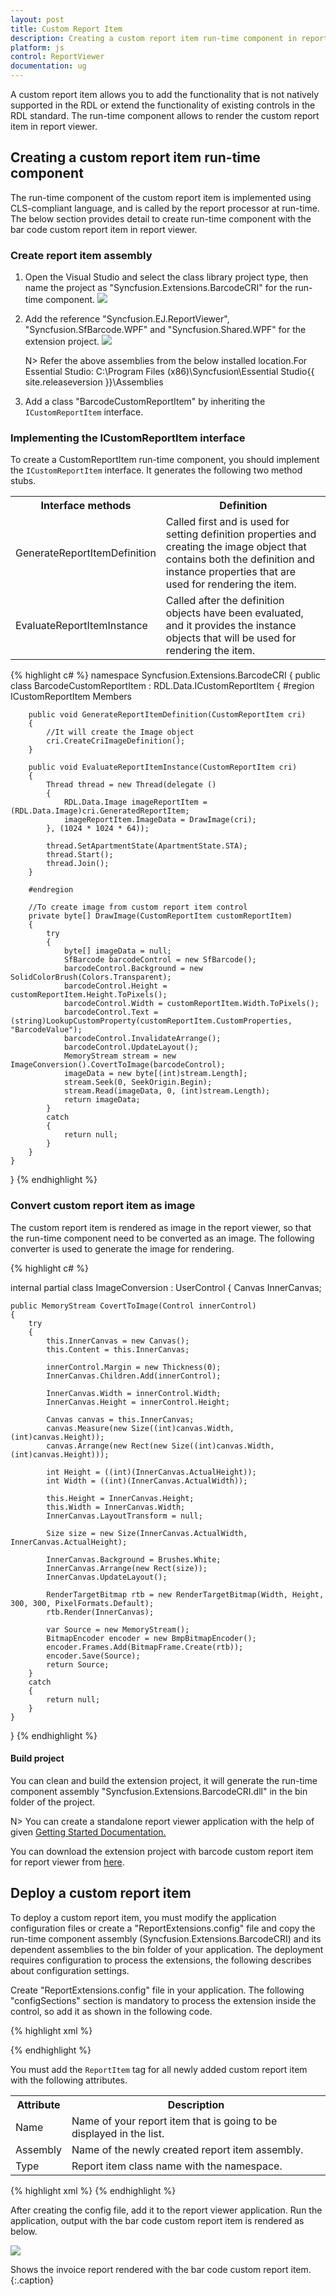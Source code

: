```yaml
---
layout: post
title: Custom Report Item 
description: Creating a custom report item run-time component in report viewer
platform: js
control: ReportViewer
documentation: ug
---
```


A custom report item allows you to add the functionality that is not natively supported in the RDL or extend the functionality of existing controls in the RDL standard. The run-time component allows to render the custom report item in report viewer.

## Creating a custom report item run-time component

The run-time component of the custom report item is implemented using CLS-compliant language, and is called by the report processor at run-time. The below section provides detail to create run-time component with the bar code custom report item in report viewer.

### Create report item assembly

1.	Open the Visual Studio and select the class library project type, then name the project as "Syncfusion.Extensions.BarcodeCRI" for the run-time component.
    ![](Custom-Report-Item-images/Custom-Report-Item-2.png)
2.	Add the reference "Syncfusion.EJ.ReportViewer", "Syncfusion.SfBarcode.WPF" and "Syncfusion.Shared.WPF" for the extension project.
    ![](Custom-Report-Item-images/Custom-Report-Item-3.png)  

    N> Refer the above assemblies from the below installed location.For Essential Studio: C:\Program Files (x86)\Syncfusion\Essential Studio{{ site.releaseversion }}\Assemblies   
3.  Add a class "BarcodeCustomReportItem" by inheriting the `ICustomReportItem` interface.

### Implementing the ICustomReportItem interface

To create a CustomReportItem run-time component, you should implement the `ICustomReportItem` interface. It generates the following two method stubs.

<table>
<tr>
<th>Interface methods</th>
<th>Definition</th>
</tr>
<tr>
<td>GenerateReportItemDefinition</td>
<td>Called first and is used for setting definition properties and creating the image object that contains both the definition and instance properties that are used for rendering the item.</td>
</tr>
<tr>
<td>EvaluateReportItemInstance</td>
<td>Called after the definition objects have been evaluated, and it provides the instance objects that will be used for rendering the item.</td>
</tr>
</table>

{% highlight c# %}
namespace Syncfusion.Extensions.BarcodeCRI
{
    public class BarcodeCustomReportItem : RDL.Data.ICustomReportItem
    {
        #region ICustomReportItem Members

        public void GenerateReportItemDefinition(CustomReportItem cri)
        {
            //It will create the Image object
            cri.CreateCriImageDefinition();
        }

        public void EvaluateReportItemInstance(CustomReportItem cri)
        {
            Thread thread = new Thread(delegate ()
            {
                RDL.Data.Image imageReportItem = (RDL.Data.Image)cri.GeneratedReportItem;
                imageReportItem.ImageData = DrawImage(cri);
            }, (1024 * 1024 * 64));

            thread.SetApartmentState(ApartmentState.STA);
            thread.Start();
            thread.Join();
        }

        #endregion

        //To create image from custom report item control
        private byte[] DrawImage(CustomReportItem customReportItem)
        {
            try
            {
                byte[] imageData = null;
                SfBarcode barcodeControl = new SfBarcode();
                barcodeControl.Background = new SolidColorBrush(Colors.Transparent);
                barcodeControl.Height = customReportItem.Height.ToPixels();
                barcodeControl.Width = customReportItem.Width.ToPixels();
                barcodeControl.Text = (string)LookupCustomProperty(customReportItem.CustomProperties, "BarcodeValue");
                barcodeControl.InvalidateArrange();
                barcodeControl.UpdateLayout();
                MemoryStream stream = new ImageConversion().CovertToImage(barcodeControl);
                imageData = new byte[(int)stream.Length];
                stream.Seek(0, SeekOrigin.Begin);
                stream.Read(imageData, 0, (int)stream.Length);
                return imageData;
            } 
            catch
            {
                return null;
            }
        }
    }
}
{% endhighlight %}

### Convert custom report item as image

The custom report item is rendered as image in the report viewer, so that the run-time component need to be converted as an image. The following converter is used to generate the image for rendering.

{% highlight c# %}

internal partial class ImageConversion : UserControl
{
    Canvas InnerCanvas;

    public MemoryStream CovertToImage(Control innerControl)
    {
        try
        {
            this.InnerCanvas = new Canvas();
            this.Content = this.InnerCanvas;

            innerControl.Margin = new Thickness(0);
            InnerCanvas.Children.Add(innerControl);

            InnerCanvas.Width = innerControl.Width;
            InnerCanvas.Height = innerControl.Height;

            Canvas canvas = this.InnerCanvas;
            canvas.Measure(new Size((int)canvas.Width, (int)canvas.Height));
            canvas.Arrange(new Rect(new Size((int)canvas.Width, (int)canvas.Height)));

            int Height = ((int)(InnerCanvas.ActualHeight));
            int Width = ((int)(InnerCanvas.ActualWidth));

            this.Height = InnerCanvas.Height;
            this.Width = InnerCanvas.Width;
            InnerCanvas.LayoutTransform = null;

            Size size = new Size(InnerCanvas.ActualWidth, InnerCanvas.ActualHeight);

            InnerCanvas.Background = Brushes.White;
            InnerCanvas.Arrange(new Rect(size));
            InnerCanvas.UpdateLayout();

            RenderTargetBitmap rtb = new RenderTargetBitmap(Width, Height, 300, 300, PixelFormats.Default);
            rtb.Render(InnerCanvas);

            var Source = new MemoryStream();
            BitmapEncoder encoder = new BmpBitmapEncoder();
            encoder.Frames.Add(BitmapFrame.Create(rtb));
            encoder.Save(Source);
            return Source;
        }
        catch
        {
            return null;
        }
    }
}
{% endhighlight %}

#### Build project

You can clean and build the extension project, it will generate the run-time component assembly "Syncfusion.Extensions.BarcodeCRI.dll" in the bin folder of the project.

N> You can create a standalone report viewer application with the help of given [Getting Started Documentation.](/js/reportviewer/getting-started)

You can download the extension project with barcode custom report item for report viewer from [here](http://www.syncfusion.com/downloads/support/directtrac/general/ze/Syncfusion.Extensions.BarcodeCRI-1262603904).

## Deploy a custom report item 

To deploy a custom report item, you must modify the application configuration files or create a "ReportExtensions.config" file and copy the run-time component assembly (Syncfusion.Extensions.BarcodeCRI) and its dependent assemblies to the bin folder of your application. The deployment requires configuration to process the extensions, the following describes about configuration settings.

Create "ReportExtensions.config" file in your application. The following "configSections" section is mandatory to process the extension inside the control, so add it as shown in the following code.

{% highlight xml %}
<configSections>
    <section name="ReportingExtensions" type="Syncfusion.Reporting.Extensions,  Syncfusion.EJ.ReportViewer" allowLocation="true" allowDefinition="Everywhere" />
</configSections>
{% endhighlight %}

You must add the `ReportItem` tag for all newly added custom report item with the following attributes.

<table>
<tr>
<th>Attribute</th>
<th>Description</th>
</tr>
<tr>
<td>Name</td>
<td>Name of your report item that is going to be displayed in the list.</td>
</tr>
<tr>
<td>Assembly</td>
<td>Name of the newly created report item assembly.</td>
</tr>
<tr>
<td>Type</td>
<td>Report item class name with the namespace.</td>
</tr>
</table>

{% highlight xml %}
 <ReportingExtensions>
    <ReportItems>
      <ReportItem Name="Barcode" Assembly="Syncfusion.Extensions.BarcodeCRI" Type="Syncfusion.Extensions.BarcodeCRI.BarcodeCustomReportItem" />
    </ReportItems>
  </ReportingExtensions>
{% endhighlight %}

After creating the config file, add it to the report viewer application. Run the application, output with the bar code custom report item is rendered as below.

![](Custom-Report-Item-images/Custom-Report-Item-1.png)

Shows the invoice report rendered with the bar code custom report item.
   {:.caption}	




